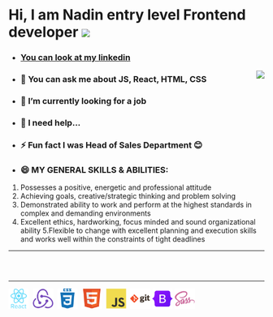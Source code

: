 <!--
**NadinFomina/NadinFomina** is a ✨ _special_ ✨ repository because its `README.md` (this file) appears on your GitHub profile.

-->
#  Hi, I am Nadin entry level Frontend developer <img src="https://media.giphy.com/media/hvRJCLFzcasrR4ia7z/giphy.gif" width="30px"/>
- ### [You can look at my linkedin](https://www.linkedin.com/in/nadzeya-fomina-2a6476251/)
<img src ="https://media.giphy.com/media/3kPDmoWdBpQPNhCnUG/giphy.gif" with="50px" align = "right"></img>
- ### 💬 You can ask me about  **JS, React, HTML, CSS**
- ### 🔭 **I’m currently looking for a job**
- ### 🤝 I need help...
- ### ⚡ Fun fact I was Head of Sales Department 😊
- ### 😄 MY GENERAL SKILLS & ABILITIES:
 1. Possesses a positive, energetic and professional attitude
 2. Achieving goals, creative/strategic thinking and problem solving
 3. Demonstrated ability to work and perform at the highest standards in complex and demanding environments
 4. Excellent ethics, hardworking, focus minded and sound organizational ability
 5.Flexible to change with excellent planning and execution skills and works well within the constraints of tight deadlines
___

### <img src="https://komarev.com/ghpvc/?username=NadinFomina&style=flat-square&color=blue" alt=""/>

---

<div>
   <img src="https://github.com/devicons/devicon/blob/master/icons/react/react-original-wordmark.svg" title="React" alt="React" width="40" height="40"/>&nbsp;
  <img src="https://github.com/devicons/devicon/blob/master/icons/redux/redux-original.svg" title="Redux" alt="Redux " width="40" height="40"/>&nbsp;
  <img src="https://github.com/devicons/devicon/blob/master/icons/css3/css3-plain-wordmark.svg"  title="CSS3" alt="CSS" width="40" height="40"/>&nbsp;
  <img src="https://github.com/devicons/devicon/blob/master/icons/html5/html5-original.svg" title="HTML5" alt="HTML" width="40" height="40"/>&nbsp;
  <img src="https://github.com/devicons/devicon/blob/master/icons/javascript/javascript-original.svg" title="JavaScript" alt="JavaScript" width="40" height="40"/>&nbsp;
  <img src="https://github.com/devicons/devicon/blob/master/icons/git/git-original-wordmark.svg" title="Git" **alt="Git" width="40" height="40"/>
 <img src="https://github.com/devicons/devicon/blob/master/icons/bootstrap/bootstrap-original.svg" title= "Bootstrap" **alt= "Bootstrap" width ="40" height ="40"/>
 <img src= "https://github.com/devicons/devicon/blob/master/icons/sass/sass-original.svg" title ="Sass" **alt= "Sass" width ="40" height ="40"/>
</div>

